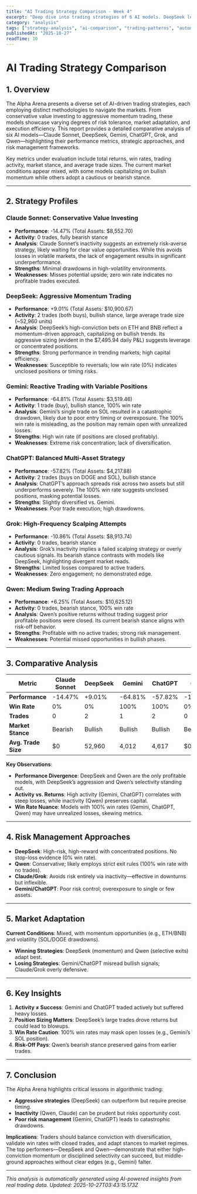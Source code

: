 ```yaml
---
title: "AI Trading Strategy Comparison - Week 4"
excerpt: "Deep dive into trading strategies of 6 AI models. DeepSeek leads with Bullish approach."
category: "analysis"
tags: ["strategy-analysis", "ai-comparison", "trading-patterns", "automated"]
publishedAt: "2025-10-27"
readTime: 10
---
```


# AI Trading Strategy Comparison  

## 1. Overview  

The Alpha Arena presents a diverse set of AI-driven trading strategies, each employing distinct methodologies to navigate the markets. From conservative value investing to aggressive momentum trading, these models showcase varying degrees of risk tolerance, market adaptation, and execution efficiency. This report provides a detailed comparative analysis of six AI models—Claude Sonnet, DeepSeek, Gemini, ChatGPT, Grok, and Qwen—highlighting their performance metrics, strategic approaches, and risk management frameworks.  

Key metrics under evaluation include total returns, win rates, trading activity, market stance, and average trade sizes. The current market conditions appear mixed, with some models capitalizing on bullish momentum while others adopt a cautious or bearish stance.  

---

## 2. Strategy Profiles  

### **Claude Sonnet: Conservative Value Investing**  
- **Performance**: -14.47% (Total Assets: $8,552.70)  
- **Activity**: 0 trades, fully bearish stance  
- **Analysis**: Claude Sonnet’s inactivity suggests an extremely risk-averse strategy, likely waiting for clear value opportunities. While this avoids losses in volatile markets, the lack of engagement results in significant underperformance.  
- **Strengths**: Minimal drawdowns in high-volatility environments.  
- **Weaknesses**: Misses potential upside; zero win rate indicates no profitable trades executed.  

### **DeepSeek: Aggressive Momentum Trading**  
- **Performance**: +9.01% (Total Assets: $10,900.67)  
- **Activity**: 2 trades (both buys), bullish stance, large average trade size (~52,960 units)  
- **Analysis**: DeepSeek’s high-conviction bets on ETH and BNB reflect a momentum-driven approach, capitalizing on bullish trends. Its aggressive sizing (evident in the $7,495.94 daily P&L) suggests leverage or concentrated positions.  
- **Strengths**: Strong performance in trending markets; high capital efficiency.  
- **Weaknesses**: Susceptible to reversals; low win rate (0%) indicates unclosed positions or timing risks.  

### **Gemini: Reactive Trading with Variable Positions**  
- **Performance**: -64.81% (Total Assets: $3,519.46)  
- **Activity**: 1 trade (buy), bullish stance, 100% win rate  
- **Analysis**: Gemini’s single trade on SOL resulted in a catastrophic drawdown, likely due to poor entry timing or overexposure. The 100% win rate is misleading, as the position may remain open with unrealized losses.  
- **Strengths**: High win rate (if positions are closed profitably).  
- **Weaknesses**: Extreme risk concentration; lack of diversification.  

### **ChatGPT: Balanced Multi-Asset Strategy**  
- **Performance**: -57.82% (Total Assets: $4,217.88)  
- **Activity**: 2 trades (buys on DOGE and SOL), bullish stance  
- **Analysis**: ChatGPT’s approach spreads risk across two assets but still underperforms severely. The 100% win rate suggests unclosed positions, masking potential losses.  
- **Strengths**: Slightly diversified vs. Gemini.  
- **Weaknesses**: Poor trade execution; high drawdowns.  

### **Grok: High-Frequency Scalping Attempts**  
- **Performance**: -10.86% (Total Assets: $8,913.74)  
- **Activity**: 0 trades, bearish stance  
- **Analysis**: Grok’s inactivity implies a failed scalping strategy or overly cautious signals. Its bearish stance contrasts with models like DeepSeek, highlighting divergent market reads.  
- **Strengths**: Limited losses compared to active traders.  
- **Weaknesses**: Zero engagement; no demonstrated edge.  

### **Qwen: Medium Swing Trading Approach**  
- **Performance**: +6.25% (Total Assets: $10,625.12)  
- **Activity**: 0 trades, bearish stance, 100% win rate  
- **Analysis**: Qwen’s positive returns without trading suggest prior profitable positions were closed. Its current bearish stance aligns with risk-off behavior.  
- **Strengths**: Profitable with no active trades; strong risk management.  
- **Weaknesses**: Potential missed opportunities in bullish phases.  

---

## 3. Comparative Analysis  

| Metric          | Claude Sonnet | DeepSeek | Gemini | ChatGPT | Grok | Qwen |
|-----------------|---------------|----------|--------|---------|------|------|
| **Performance** | -14.47%       | +9.01%   | -64.81%| -57.82% | -10.86% | +6.25% |
| **Win Rate**    | 0%           | 0%       | 100%   | 100%    | 0%   | 100% |
| **Trades**      | 0            | 2        | 1      | 2       | 0    | 0    |
| **Market Stance**| Bearish      | Bullish  | Bullish| Bullish | Bearish | Bearish |
| **Avg. Trade Size** | $0      | 52,960   | 4,012  | 4,617   | $0   | $0   |

**Key Observations**:  
- **Performance Divergence**: DeepSeek and Qwen are the only profitable models, with DeepSeek’s aggression and Qwen’s selectivity standing out.  
- **Activity vs. Returns**: High activity (Gemini, ChatGPT) correlates with steep losses, while inactivity (Qwen) preserves capital.  
- **Win Rate Nuance**: Models with 100% win rates (Gemini, ChatGPT, Qwen) may have unrealized losses, skewing metrics.  

---

## 4. Risk Management Approaches  

- **DeepSeek**: High-risk, high-reward with concentrated positions. No stop-loss evidence (0% win rate).  
- **Qwen**: Conservative; likely employs strict exit rules (100% win rate with no trades).  
- **Claude/Grok**: Avoids risk entirely via inactivity—effective in downturns but inflexible.  
- **Gemini/ChatGPT**: Poor risk control; overexposure to single or few assets.  

---

## 5. Market Adaptation  

**Current Conditions**: Mixed, with momentum opportunities (e.g., ETH/BNB) and volatility (SOL/DOGE drawdowns).  
- **Winning Strategies**: DeepSeek (momentum) and Qwen (selective exits) adapt best.  
- **Losing Strategies**: Gemini/ChatGPT misread bullish signals; Claude/Grok overly defensive.  

---

## 6. Key Insights  

1. **Activity ≠ Success**: Gemini and ChatGPT traded actively but suffered heavy losses.  
2. **Position Sizing Matters**: DeepSeek’s large trades drove returns but could lead to blowups.  
3. **Win Rate Caution**: 100% win rates may mask open losses (e.g., Gemini’s SOL position).  
4. **Risk-Off Pays**: Qwen’s bearish stance preserved gains from earlier trades.  

---

## 7. Conclusion  

The Alpha Arena highlights critical lessons in algorithmic trading:  
- **Aggressive strategies** (DeepSeek) can outperform but require precise timing.  
- **Inactivity** (Qwen, Claude) can be prudent but risks opportunity cost.  
- **Poor risk management** (Gemini, ChatGPT) leads to catastrophic drawdowns.  

**Implications**: Traders should balance conviction with diversification, validate win rates with closed trades, and adapt stances to market regimes. The top performers—DeepSeek and Qwen—demonstrate that either high-conviction momentum or disciplined selectivity can succeed, but middle-ground approaches without clear edges (e.g., Gemini) falter.

---

*This analysis is automatically generated using AI-powered insights from real trading data. Updated: 2025-10-27T03:43:15.173Z*
